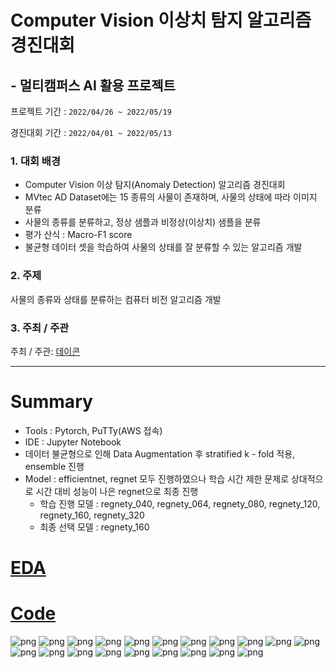 # Computer Vision 이상치 탐지 알고리즘 경진대회
## - 멀티캠퍼스 AI 활용 프로젝트


프로젝트 기간 : `2022/04/26 ~ 2022/05/19`


경진대회 기간 : `2022/04/01 ~ 2022/05/13`


### 1. 대회 배경
- Computer Vision 이상 탐지(Anomaly Detection) 알고리즘 경진대회
- MVtec AD Dataset에는 15 종류의 사물이 존재하며, 사물의 상태에 따라 이미지 분류
- 사물의 종류를 분류하고, 정상 샘플과 비정상(이상치) 샘플을 분류
- 평가 산식 : Macro-F1 score
- 불균형 데이터 셋을 학습하여 사물의 상태를 잘 분류할 수 있는 알고리즘 개발

### 2. 주제
사물의 종류와 상태를 분류하는 컴퓨터 비전 알고리즘 개발

### 3. 주최 / 주관
주최 / 주관: [데이콘](https://dacon.io/competitions/official/235894/overview/description)

---

# Summary
- Tools : Pytorch, PuTTy(AWS 접속)
- IDE : Jupyter Notebook
- 데이터 불균형으로 인해 Data Augmentation 후 stratified k - fold 적용, ensemble 진행
- Model : efficientnet, regnet 모두 진행하였으나 학습 시간 제한 문제로 상대적으로 시간 대비 성능이 나은 regnet으로 최종 진행
  - 학습 진행 모델 : regnety_040, regnety_064, regnety_080, regnety_120, regnety_160, regnety_320
  - 최종 선택 모델 : regnety_160
  
# [EDA](EDA.md)
# [Code](Code.md)
![png](img/AI_dacon_1.png)
![png](img/AI_dacon_2.png)
![png](img/AI_dacon_3.png)
![png](img/AI_dacon_4.png)
![png](img/AI_dacon_5.png)
![png](img/AI_dacon_6.png)
![png](img/AI_dacon_7.png)
![png](img/AI_dacon_8.png)
![png](img/AI_dacon_9.png)
![png](img/AI_dacon_10.png)
![png](img/AI_dacon_11.png)
![png](img/AI_dacon_12.png)
![png](img/AI_dacon_13.png)
![png](img/AI_dacon_14.png)
![png](img/AI_dacon_15.png)
![png](img/AI_dacon_16.png)
![png](img/AI_dacon_17.png)
![png](img/AI_dacon_18.png)
![png](img/AI_dacon_19.png)
![png](img/AI_dacon_20.png)
